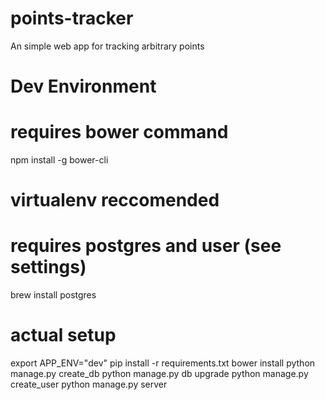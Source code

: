 # points-tracker
An simple web app for tracking arbitrary points

# Dev Environment
# requires bower command
npm install -g bower-cli
# virtualenv reccomended
# requires postgres and user (see settings)
brew install postgres
# actual setup
export APP_ENV="dev"
pip install -r requirements.txt
bower install
python manage.py create_db
python manage.py db upgrade
python manage.py create_user
python manage.py server
